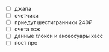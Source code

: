 - [ ] джапа
- [ ] счетчики
- [ ] приедут шестигранники 240₽
- [ ] счета тсж
- [ ] данные глокси и аксессуары хасс
- [ ] пост про 